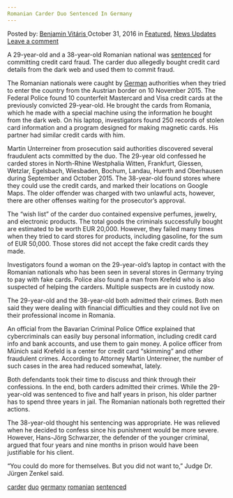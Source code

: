 ```yaml
---
Romanian Carder Duo Sentenced In Germany
---
```

<article class="post-listing post-16169 post type-post status-publish format-standard has-post-thumbnail hentry  tag-carder tag-duo tag-germany tag-romanian tag-sentenced">
    <div class="post-inner">
        <span>Posted by: <a href="https://www.deepdotweb.com/author/benjaminvi/" title="">Benjamin Vitáris </a></span>
    <span>October 31, 2016</span>
    <span>in <a href="https://www.deepdotweb.com/category/deepdot-news/" rel="category tag">Featured</a>, <a href="https://www.deepdotweb.com/category/news-updates/" rel="category tag">News Updates</a></span>
    <span><a href="https://www.deepdotweb.com/2016/10/31/romanian-carder-duo-sentenced-germany/#respond">Leave a comment</a></span>
    </p>
    <div class="clear"></div>
    <div class="entry">
    <p>A 29-year-old and a 38-year-old Romanian national was <a href="http://www.traunsteiner-tagblatt.de/home_artikel,-Kreditkartenbetrueger-zu-Haftstrafen-verurteilt-_arid,300150.html">sentenced</a> for committing credit card fraud. The carder duo allegedly bought credit card details from the dark web and used them to commit fraud.</p>
    <p>The Romanian nationals were caught by <a href="https://www.deepdotweb.com/tag/germany/">German</a> authorities when they tried to enter the country from the Austrian border on 10 November 2015. The Federal Police found 10 counterfeit Mastercard and Visa credit cards at the previously convicted 29-year-old. He brought the cards from Romania, which he made with a special machine using the information he bought from the dark web. On his laptop, investigators found 250 records of stolen card information and a program designed for making magnetic cards. His partner had similar credit cards with him.</p>
    <p>Martin Unterreiner from prosecution said authorities discovered several fraudulent acts committed by the duo. The 29-year old confessed he carded stores in North-Rhine Westphalia Witten, Frankfurt, Giessen, Wetzlar, Egelsbach, Wiesbaden, Bochum, Landau, Huerth and Oberhausen during September and October 2015. The 38-year-old found stores where they could use the credit cards, and marked their locations on Google Maps. The older offender was charged with two unlawful acts, however, there are other offenses waiting for the prosecutor’s approval.</p>
    <p>The “wish list” of the carder duo contained expensive perfumes, jewelry, and electronic products. The total goods the criminals successfully bought are estimated to be worth EUR 20,000. However, they failed many times when they tried to card stores for products, including gasoline, for the sum of EUR 50,000. Those stores did not accept the fake credit cards they made.</p>
    <p>Investigators found a woman on the 29-year-old’s laptop in contact with the Romanian nationals who has been seen in several stores in Germany trying to pay with fake cards. Police also found a man from Krefeld who is also suspected of helping the carders. Multiple suspects are in custody now.</p>
    <p>The 29-year-old and the 38-year-old both admitted their crimes. Both men said they were dealing with financial difficulties and they could not live on their professional income in Romania.</p>
    <p>An official from the Bavarian Criminal Police Office explained that cybercriminals can easily buy personal information, including credit card info and bank accounts, and use them to gain money. A police officer from Münich said Krefeld is a center for credit card &#8220;skimming&#8221; and other fraudulent crimes. According to Attorney Martin Unterreiner, the number of such cases in the area had reduced somewhat, lately.</p>
    <p>Both defendants took their time to discuss and think through their confessions. In the end, both carders admitted their crimes. While the 29-year-old was sentenced to five and half years in prison, his older partner has to spend three years in jail. The Romanian nationals both regretted their actions.</p>
    <p>The 38-year-old thought his sentencing was appropriate. He was relieved when he decided to confess since his punishment would be more severe. However, Hans-Jörg Schwarzer, the defender of the younger criminal, argued that four years and nine months in prison would have been justifiable for his client.</p>
    <p>&#8220;You could do more for themselves. But you did not want to,” Judge Dr. Jürgen Zenkel said.</p>
    </div>
    <a href="https://www.deepdotweb.com/tag/carder/" rel="tag">carder</a> <a href="https://www.deepdotweb.com/tag/duo/" rel="tag">duo</a> <a href="https://www.deepdotweb.com/tag/germany/" rel="tag">germany</a> <a href="https://www.deepdotweb.com/tag/romanian/" rel="tag">romanian</a> <a href="https://www.deepdotweb.com/tag/sentenced/" rel="tag">sentenced</a></span> <span style="display:none" class="updated">2016-10-31</span>
    <div style="display:none" class="vcard author" itemprop="author" itemscope itemtype="http://schema.org/Person"><strong class="fn" itemprop="name"><a href="https://www.deepdotweb.com/author/benjaminvi/" title="Posts by Benjamin Vitáris" rel="author">Benjamin Vitáris</a></strong></div>
    </div>
</article>

